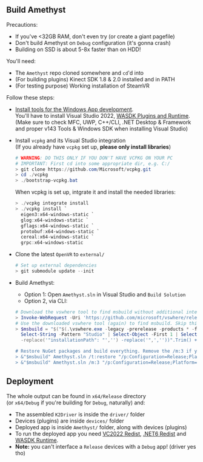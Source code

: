 ## **Build Amethyst**
Precautions:
 - If you've <32GB RAM, don't even try (or create a giant pagefile)
 - Don't build Amethyst on `Debug` configuration (it's gonna crash)
 - Building on SSD is about 5-8x faster than on HDD!

You'll need:
 - The ```Amethyst``` repo cloned somewhere and ```cd```'d into
 - (For building plugins) Kinect SDK 1.8 & 2.0 installed and in PATH
 - (For testing purpose) Working installation of SteamVR

Follow these steps:

- [Install tools for the Windows App development](https://docs.microsoft.com/en-us/windows/apps/windows-app-sdk/set-up-your-development-environment?tabs=vs-2022-17-1-a%2Cvs-2022-17-1-b).<br>
  You'll have to install Visual Studio 2022, [WASDK Plugins and Runtime](https://docs.microsoft.com/en-us/windows/apps/windows-app-sdk/downloads).<br>
  (Make sure to check MFC, UWP, C++/CLI, .NET Desktop & Framework<br>
  and proper v143 Tools & Windows SDK when installing Visual Studio)

- Install `vcpkg` and its Visual Studio integration<br>
  (If you already have `vcpkg` set up, **please only install libraries**)<br>
  ```powershell
  # WARNING: DO THIS ONLY IF YOU DON'T HAVE VCPKG ON YOUR PC
  # IMPORTANT: First cd into some appropriate dir, e.g. C:/
  > git clone https://github.com/Microsoft/vcpkg.git
  > cd ./vcpkg
  > ./bootstrap-vcpkg.bat
  ```
  When vcpkg is set up, intgrate it and install the needed libraries:
  ```powershell
  > ./vcpkg integrate install
  > ./vcpkg install `
    eigen3:x64-windows-static `
    glog:x64-windows-static `
    gflags:x64-windows-static `
    protobuf:x64-windows-static `
    cereal:x64-windows-static `
    grpc:x64-windows-static
  ```

- Clone the latest `OpenVR` to `external/`<br>
  ```powershell
  # Set up external dependencies
  > git submodule update --init
  ```

- Build Amethyst:<br>
  - Option 1:
    Open `Amethyst.sln` in Visual Studio and `Build Solution`
  - Option 2, via CLI:
  ```powershell
  # Download the vswhere tool to find msbuild without additional interactions
  > Invoke-WebRequest -Uri 'https://github.com/microsoft/vswhere/releases/latest/download/vswhere.exe' -OutFile './vswhere.exe'
  # Use the downloaded vswhere tool (again) to find msbuild. Skip this step if you use the Dev Powershell
  > $msbuild = "$("$(.\vswhere.exe -legacy -prerelease -products * -format json | Select-String -Pattern "2022" | `
    Select-String -Pattern "Studio" | Select-Object -First 1 | Select-String -Pattern "installationPath")" `
    -replace('"installationPath": "','') -replace('",',''))".Trim() + "\\MSBuild\\Current\\Bin\\MSBuild.exe"

  # Restore NuGet packages and build everything. Remove the /m:3 if your PC is kinda slow (or just give up)
  > &"$msbuild" Amethyst.sln /t:restore "/p:Configuration=Release;Platform=x64;RestorePackagesConfig=true"
  > &"$msbuild" Amethyst.sln /m:3 "/p:Configuration=Release;Platform=x64;BuildInParallel=true"
  ```

## **Deployment**
The whole output can be found in ```x64/Release``` directory<br>
(or ```x64/Debug``` if you're building for ```Debug```, naturally) and:
 - The assembled ```K2Driver``` is inside the ```driver/``` folder
 - Devices (plugins) are inside ```devices/``` folder
 - Deployed app is inside ```Amethyst/``` folder, along with devices (plugins)<br>
 - To run the deployed app you need [VC2022 Redist](https://aka.ms/vs/17/release/vc_redist.x64.exe), [.NET6 Redist](https://download.visualstudio.microsoft.com/download/pr/7f3a766e-9516-4579-aaf2-2b150caa465c/d57665f880cdcce816b278a944092965/windowsdesktop-runtime-6.0.3-win-x64.exe
) and [WASDK Runtime](https://docs.microsoft.com/en-us/windows/apps/windows-app-sdk/downloads).
 - **Note:** you can't interface a ```Release``` devices with a ```Debug``` app! (driver yes tho)